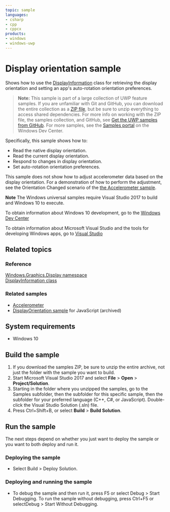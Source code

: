 ```yaml
---
topic: sample
languages:
- csharp
- cpp
- cppcx
products:
- windows
- windows-uwp
---
```


<!---
  category: ControlsLayoutAndText
  samplefwlink: http://go.microsoft.com/fwlink/p/?LinkId=624042
--->

# Display orientation sample

Shows how to use the [DisplayInformation](http://msdn.microsoft.com/library/windows/apps/dn264258)
class for retrieving the display orientation and setting an app's auto-rotation orientation preferences.

> **Note:** This sample is part of a large collection of UWP feature samples. 
> If you are unfamiliar with Git and GitHub, you can download the entire collection as a 
> [ZIP file](https://github.com/Microsoft/Windows-universal-samples/archive/master.zip), but be 
> sure to unzip everything to access shared dependencies. For more info on working with the ZIP file, 
> the samples collection, and GitHub, see [Get the UWP samples from GitHub](https://aka.ms/ovu2uq). 
> For more samples, see the [Samples portal](https://aka.ms/winsamples) on the Windows Dev Center. 

Specifically, this sample shows how to:

- Read the native display orientation.
- Read the current display orientation.
- Respond to changes in display orientation.
- Set auto-rotation orientation preferences.

This sample does not show how to adjust accelerometer data based
on the display orientation.
For a demonstration of how to perform the adjustment,
see the Orientation Changed scenario of the [the Accelerometer sample](../Accelerometer).

**Note** The Windows universal samples require Visual Studio 2017 to build and Windows 10 to execute.
 
To obtain information about Windows 10 development, go to the [Windows Dev Center](http://go.microsoft.com/fwlink/?LinkID=532421)

To obtain information about Microsoft Visual Studio and the tools for developing Windows apps, go to [Visual Studio](http://go.microsoft.com/fwlink/?LinkID=532422)

## Related topics

### Reference

[Windows.Graphics.Display namespace](http://msdn.microsoft.com/library/windows/apps/windows.graphics.display.aspx)  
[DisplayInformation class](http://msdn.microsoft.com/library/windows/apps/dn264258)  

### Related samples

* [Accelerometer](../Accelerometer)
* [DisplayOrientation sample](/archived/DisplayOrientation/) for JavaScript (archived)

## System requirements

* Windows 10

## Build the sample

1. If you download the samples ZIP, be sure to unzip the entire archive, not just the folder with the sample you want to build. 
2. Start Microsoft Visual Studio 2017 and select **File** \> **Open** \> **Project/Solution**.
3. Starting in the folder where you unzipped the samples, go to the Samples subfolder, then the subfolder for this specific sample, then the subfolder for your preferred language (C++, C#, or JavaScript). Double-click the Visual Studio Solution (.sln) file.
4. Press Ctrl+Shift+B, or select **Build** \> **Build Solution**.

## Run the sample

The next steps depend on whether you just want to deploy the sample or you want to both deploy and run it.

### Deploying the sample

- Select Build > Deploy Solution. 

### Deploying and running the sample

- To debug the sample and then run it, press F5 or select Debug >  Start Debugging. To run the sample without debugging, press Ctrl+F5 or selectDebug > Start Without Debugging. 
